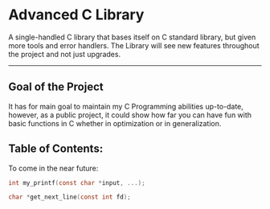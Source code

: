 # Advanced C Library

A single-handled C library that bases itself on C standard library, but given more tools and error handlers.
The Library will see new features throughout the project and not just upgrades.

***

## Goal of the Project

It has for main goal to maintain my C Programming abilities up-to-date, however, as a public project, it could show how far you can have fun with basic functions in C
whether in optimization or in generalization.

## Table of Contents:

To come in the near future:

```C
int my_printf(const char *input, ...);
```
```C
char *get_next_line(const int fd);
```
